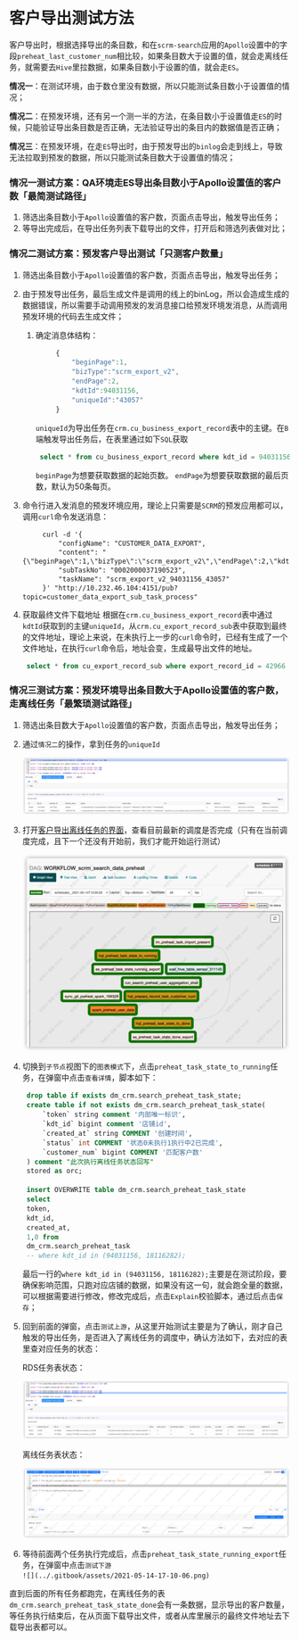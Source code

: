 # 客户导出测试方法



客户导出时，根据选择导出的条目数，和在`scrm-search`应用的`Apollo`设置中的字段`preheat_last_customer_num`相比较，如果条目数大于设置的值，就会走离线任务，就需要去`Hive`里拉数据，如果条目数小于设置的值，就会走`ES`。

**情况一**：在测试环境，由于数仓里没有数据，所以只能测试条目数小于设置值的情况；&#x20;

**情况二**：在预发环境，还有另一个测一半的方法，在条目数小于设置值走`ES`的时候，只能验证导出条目数是否正确，无法验证导出的条目内的数据值是否正确；&#x20;

**情况三**：在预发环境，在走`ES`导出时，由于预发导出的`binlog`会走到线上，导致无法拉取到预发的数据，所以只能测试条目数大于设置值的情况；

### **情况一**测试方案：QA环境走ES导出条目数小于Apollo设置值的客户数「最简测试路径」

1. 筛选出条目数小于`Apollo`设置值的客户数，页面点击导出，触发导出任务；
2. 等导出完成后，在导出任务列表下载导出的文件，打开后和筛选列表做对比；

### **情况二**测试方案：预发客户导出测试「只测客户数量」

1. 筛选出条目数小于`Apollo`设置值的客户数，页面点击导出，触发导出任务；
2. 由于预发导出任务，最后生成文件是调用的线上的binLog，所以会造成生成的数据错误，所以需要手动调用预发的发消息接口给预发环境发消息，从而调用预发环境的代码去生成文件；&#x20;
   1.  确定消息体结构：

       ```javascript
            {
                "beginPage":1,
                "bizType":"scrm_export_v2",
                "endPage":2,
                "kdtId":94031156,
                "uniqueId":"43057"
            }
       ```

       `uniqueId`为导出任务在`crm.cu_business_export_record`表中的主键。在`B`端触发导出任务后，在表里通过如下`SQL`获取

       ```sql
        select * from cu_business_export_record where kdt_id = 94031156 order by id desc limit 100;
       ```

       `beginPage`为想要获取数据的起始页数。 `endPage`为想要获取数据的最后页数，默认为50条每页。
3.  命令行进入发消息的预发环境应用，理论上只需要是`SCRM`的预发应用都可以，调用`curl`命令发送消息：

    ```
         curl -d '{
             "configName": "CUSTOMER_DATA_EXPORT",
             "content": "{\"beginPage\":1,\"bizType\":\"scrm_export_v2\",\"endPage\":2,\"kdtId\":94031156,\"uniqueId\":\"43057\"}",
             "subTaskNo": "0002000037190523",
             "taskName": "scrm_export_v2_94031156_43057"
         }' "http://10.232.46.104:4151/pub?topic=customer_data_export_sub_task_process"
    ```
4.  获取最终文件下载地址 根据在`crm.cu_business_export_record`表中通过`kdtId`获取到的主键`uniqueId`，从`crm.cu_export_record_sub`表中获取到最终的文件地址，理论上来说，在未执行上一步的`curl`命令时，已经有生成了一个文件地址，在执行`curl`命令后，地址会变，生成最导出文件的地址。

    ```sql
     select * from cu_export_record_sub where export_record_id = 42966 limit 100;
    ```

### **情况三**测试方案：预发环境导出条目数大于Apollo设置值的客户数，走离线任务「最繁琐测试路径」

1. 筛选出条目数大于`Apollo`设置值的客户数，页面点击导出，触发导出任务；
2.  通过`情况二`的操作，拿到任务的`uniqueId`&#x20;

    &#x20;![](../.gitbook/assets/2021-05-14-16-43-43.png)
3.  打开[客户导出离线任务的界面](http://data.qima-inc.com/dp/workflow/4515?tab=sub)，查看目前最新的调度是否完成（只有在当前调度完成，且下一个还没有开始前，我们才能开始运行测试）

    ![](../.gitbook/assets/2021-05-14-13-00-35.png)
4.  切换到`子节点`视图下的`图表模式`下，点击`preheat_task_state_to_running`任务，在弹窗中点击`查看详情`，脚本如下：

    ```sql
     drop table if exists dm_crm.search_preheat_task_state;
     create table if not exists dm_crm.search_preheat_task_state(
         `token` string comment '内部唯一标识',
         `kdt_id` bigint comment '店铺id',
         `created_at` string COMMENT '创建时间',
         `status` int COMMENT '状态0未执行1执行中2已完成',
         `customer_num` bigint COMMENT '匹配客户数'
     ) comment "此次执行离线任务状态回写"
     stored as orc;

     insert OVERWRITE table dm_crm.search_preheat_task_state 
     select 
     token,
     kdt_id,
     created_at,
     1,0 from 
     dm_crm.search_preheat_task
     -- where kdt_id in (94031156, 18116282);
    ```

    最后一行的`where kdt_id in (94031156, 18116282);`主要是在测试阶段，要确保影响范围，只跑对应店铺的数据，如果没有这一句，就会跑全量的数据，可以根据需要进行修改，修改完成后，点击`Explain`校验脚本，通过后点击`保存`；
5.  回到前面的弹窗，点击`测试上游`，从这里开始测试主要是为了确认，刚才自己触发的导出任务，是否进入了离线任务的调度中，确认方法如下，去对应的表里查对应任务的状态：

    RDS任务表状态：&#x20;

    &#x20;![](../.gitbook/assets/2021-05-14-16-54-03.png)

    离线任务表状态：

    ![](../.gitbook/assets/2021-05-14-16-54-41.png)
6. 等待前面两个任务执行完成后，点击`preheat_task_state_running_export`任务，在弹窗中点击`测试下游`\
   ``![](../.gitbook/assets/2021-05-14-17-10-06.png)``

&#x20;直到后面的所有任务都跑完，在离线任务的表`dm_crm.search_preheat_task_state_done`会有一条数据，显示导出的客户数量，等任务执行结束后，在从页面下载导出文件，或者从库里展示的最终文件地址去下载导出表都可以。
